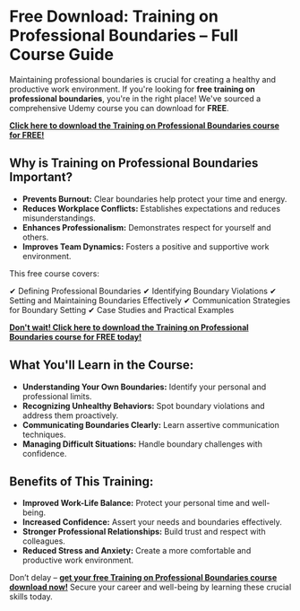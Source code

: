# Free Download: Training on Professional Boundaries – Full Course Guide

Maintaining professional boundaries is crucial for creating a healthy and productive work environment. If you're looking for **free training on professional boundaries**, you're in the right place! We've sourced a comprehensive Udemy course you can download for **FREE**.

[**Click here to download the Training on Professional Boundaries course for FREE!**](https://udemywork.com/training-on-professional-boundaries)

## Why is Training on Professional Boundaries Important?

*   **Prevents Burnout:** Clear boundaries help protect your time and energy.
*   **Reduces Workplace Conflicts:** Establishes expectations and reduces misunderstandings.
*   **Enhances Professionalism:** Demonstrates respect for yourself and others.
*   **Improves Team Dynamics:** Fosters a positive and supportive work environment.

This free course covers:

✔ Defining Professional Boundaries
✔ Identifying Boundary Violations
✔ Setting and Maintaining Boundaries Effectively
✔ Communication Strategies for Boundary Setting
✔ Case Studies and Practical Examples

[**Don't wait! Click here to download the Training on Professional Boundaries course for FREE today!**](https://udemywork.com/training-on-professional-boundaries)

## What You'll Learn in the Course:

*   **Understanding Your Own Boundaries:** Identify your personal and professional limits.
*   **Recognizing Unhealthy Behaviors:** Spot boundary violations and address them proactively.
*   **Communicating Boundaries Clearly:** Learn assertive communication techniques.
*   **Managing Difficult Situations:** Handle boundary challenges with confidence.

## Benefits of This Training:

*   **Improved Work-Life Balance:** Protect your personal time and well-being.
*   **Increased Confidence:** Assert your needs and boundaries effectively.
*   **Stronger Professional Relationships:** Build trust and respect with colleagues.
*   **Reduced Stress and Anxiety:** Create a more comfortable and productive work environment.

Don’t delay – **[get your free Training on Professional Boundaries course download now!](https://udemywork.com/training-on-professional-boundaries)** Secure your career and well-being by learning these crucial skills today.
